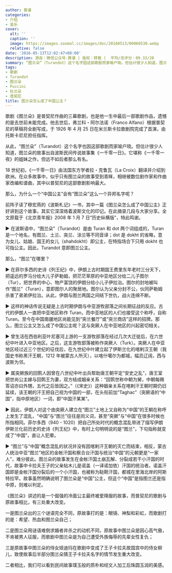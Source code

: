 ```yaml
---
author: 靠谱
categories:
- 介绍
- 音乐
cover:
  alt: ''
  caption: ''
  image: https://images.soomal.cc/images/doc/20160513/00060530.webp
  relative: false
date: '2016-05-13T12:02:47+08:00'
description: 源自：微信公众号-靠谱 | 版权：转载 |  平均/总评分：09.33/28
summary: “图兰朵”（Turandot）这个名字因这部歌剧而家喻户晓。但估计很少人知道，图兰朵的故事出自波斯民间传说故事集《一千零一日》。它堪称《一千零一夜》的姐妹之作，但远不如后者那么有名。那么，为什么一个“中国公主”会有“图兰朵”这么一个异邦名字呢？
tags:
- 歌剧
- Turandot
- 图兰朵
- Puccini
- 杜兰朵
- 普契尼
title: 图兰朵怎么成了中国公主？
---
```


歌剧《图兰朵》是普契尼作曲的三幕歌剧，也是他一生中最后一部歌剧作品，遗憾的是去世前未能完成。他去世后，弗兰科・阿尔法诺（Franco Alfano）根据普契尼的草稿将全剧写成，于 1926 年 4 月 25 日在米兰斯卡拉歌剧院完成了首演，由托斯卡尼尼担任指挥。

从此，“图兰朵”（Turandot）这个名字也因这部歌剧而家喻户晓。但估计很少人知道，图兰朵的故事出自波斯民间传说故事集《一千零一日》。它堪称《一千零一夜》的姐妹之作，但远不如后者那么有名。

18 世纪初，《一千零一日》由法国东方学者拉・克鲁瓦（La Croix）翻译并介绍到欧洲。在众多故事中，似乎只有图兰朵的故事受到青睐，相继被数位剧作家和作曲家改编和谱曲，其中以普契尼的这部歌剧影响最大。

那么，为什么一个“中国公主”会有“图兰朵”这么一个异邦名字呢？

前阵子读了穆宏燕的《波斯札记》一书，其中一篇《图兰朵怎么成了中国公主》正好讲到这个故事，其实它深深烙着波斯文化的印记。在此摘录几段与大家分享。全文原载于《北京青年报》2008 年 1 月 7 日“历史纵横版”，特此鸣谢。

▶ 在波斯语中，“图兰朵”（Turandot）是由 Turan 和 dot 两个词组成的，Turan 是一个地名，有图兰、土兰、突兰、涂兰等不同音译；dot 是 dokht 的省略，意为女儿、姑娘、国王的女儿（shahdokht）即公主，在特指场合下只用 dokht 也可指公主。因此，Turandot 意即图兰公主。

那么，“图兰”在哪里？

▶ 在菲尔多西的史诗《列王纪》中，伊朗上古时期国王费里东年老时三分天下，把遥远的罗马分给大儿子萨勒姆，把茫茫草原的中亚地区分给二儿子图尔（Tur），把世界的中心、物产富饶的伊朗分给小儿子伊拉治。图尔的封地被叫作“图兰”（Turan），意即图尔人的聚居地。图尔认为父亲分封不公，伙同萨勒姆杀害了弟弟伊拉治。从此，伊朗与图兰两国之间结下世仇，战火连绵不断。

▶ 这样的神话传说无疑是上古时期伊朗与中亚游牧部落之间长期征战的反应。古代的伊朗人一直把中亚地区称作 Turan，而中亚地区的人们也接受这个称呼，自称 Turan。至今在中国南疆地区尚能见到“突兰餐厅”或“突兰商店”这样的招牌。那么，图兰公主又怎么成了中国公主呢？这与突厥人在中亚地区的兴起密切相关。

▶ 曾生活在西伯利亚叶尼塞河上游的一支游牧部落在经过几次大迁徙后，在六世纪中叶进入中亚地区。之后，这支游牧部落被称作突厥人（Turk）。突厥人在中亚地区经过近三个世纪的征伐后，在九世纪中叶建立起了伊斯兰化的喀剌汉王朝（我国史书称黑汗王朝，1212 年被蒙古人所灭），以喀什噶尔为都城，幅员辽阔，西与波斯为邻。

▶ 属突厥族的回鹘人因曾在八世纪中叶出兵帮助唐王朝平定“安史之乱”，唐王室把世尚公主嫁与回鹘王为妻，双方结成姻亲关系：“回鹘世称中朝为舅，中朝每赐答诏亦曰外甥，五代之后皆因之。”（《宋史》）这种姻亲关系在喀剌汗王朝时期仍旧延续，该王朝的汗王把自己视为中国的一部，在头衔前加“Taghac”（突厥语的“中国”，指中原地区）一词，即“中国汗某某”。

▶ 因此，伊朗人对这个由突厥人建立在“图兰”土地上又自称为“中国”的王朝在称呼上发生了混乱，“中国”与“图兰”往往是同义词，甚至“突厥”与“中国”在很多时候也所指相同。菲尔多西（940 - 1020）把自己所处时代的概念混乱带进了描写伊朗伊斯兰化前历史的史诗《列王纪》中，有时上句明明说的是“图兰”，下句指称就变成了“中国”，直让人犯晕。

▶ “图兰”与“中国”概念混乱的状况并没有因喀剌汗王朝的灭亡而结束，相反，蒙古人统治中亚“图兰”地区的金帐汗国和察合台汗国与统治“中国”的元朝更是“一家人”，难分彼此。图兰朵的故事发生在金帐汗国土崩瓦解、分裂成若干小汗国的时代，故事中卡拉夫王子的父亲帖木儿是诺盖（一译诺加依）汗国的统治者。诺盖汗国即是金帐汗国分裂后的一个小汗国，也被称为鞑靼汗国，都城在里海北岸的阿斯特拉罕。故事虽然明确说明了图兰朵是“中国”公主，但这个“中国”是指图兰还是指中原，则难以判定。

《图兰朵》讲述的是一个倔强的冷面公主最终被爱降服的故事，而普契尼的歌剧与原故事相比，有三处重大改变。

一是图兰朵出的三个谜语完全不同，原故事打的是：眼镜、神梨和彩虹，而歌剧打的是：希望、热血和图兰朵自己；

二是图兰朵用谜语难倒求婚者并杀之的动机不同，原故事中图兰朵是因心高气傲，不肯被男人征服，而歌剧中图兰朵是为自己遭受外族侮辱的先辈女性复仇；

三是原故事中图兰朵的侍女娅迪玛在歌剧中变成了王子卡拉夫故国宫中的侍女柳儿，致使故事后半部分图兰朵猜王子卡拉夫名字的情节发生重大改变。

二者相比，我们可以看到民间故事璞玉般的质朴和经文人加工后珠圆玉润的美感。